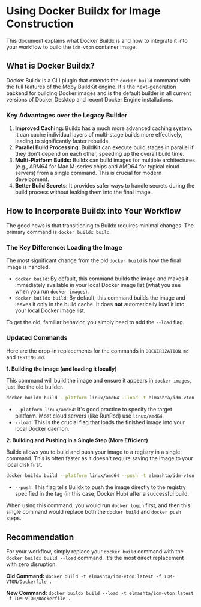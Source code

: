 # Using Docker Buildx for Image Construction

This document explains what Docker Buildx is and how to integrate it into your workflow to build the `idm-vton` container image.

## What is Docker Buildx?

Docker Buildx is a CLI plugin that extends the `docker build` command with the full features of the Moby BuildKit engine. It's the next-generation backend for building Docker images and is the default builder in all current versions of Docker Desktop and recent Docker Engine installations.

### Key Advantages over the Legacy Builder

1.  **Improved Caching:** Buildx has a much more advanced caching system. It can cache individual layers of multi-stage builds more effectively, leading to significantly faster rebuilds.
2.  **Parallel Build Processing:** BuildKit can execute build stages in parallel if they don't depend on each other, speeding up the overall build time.
3.  **Multi-Platform Builds:** Buildx can build images for multiple architectures (e.g., ARM64 for Mac M-series chips and AMD64 for typical cloud servers) from a single command. This is crucial for modern development.
4.  **Better Build Secrets:** It provides safer ways to handle secrets during the build process without leaking them into the final image.

## How to Incorporate Buildx into Your Workflow

The good news is that transitioning to Buildx requires minimal changes. The primary command is `docker buildx build`.

### The Key Difference: Loading the Image

The most significant change from the old `docker build` is how the final image is handled.

-   `docker build`: By default, this command builds the image and makes it immediately available in your local Docker image list (what you see when you run `docker images`).
-   `docker buildx build`: By default, this command builds the image and leaves it only in the build cache. It does **not** automatically load it into your local Docker image list.

To get the old, familiar behavior, you simply need to add the `--load` flag.

### Updated Commands

Here are the drop-in replacements for the commands in `DOCKERIZATION.md` and `TESTING.md`.

**1. Building the Image (and loading it locally)**

This command will build the image and ensure it appears in `docker images`, just like the old builder.

```bash
docker buildx build --platform linux/amd64 --load -t elmashta/idm-vton:latest -f IDM-VTON/Dockerfile .
```
-   `--platform linux/amd64`: It's good practice to specify the target platform. Most cloud servers (like RunPod) use `linux/amd64`.
-   `--load`: This is the crucial flag that loads the finished image into your local Docker daemon.

**2. Building and Pushing in a Single Step (More Efficient)**

Buildx allows you to build and push your image to a registry in a single command. This is often faster as it doesn't require saving the image to your local disk first.

```bash
docker buildx build --platform linux/amd64 --push -t elmashta/idm-vton:latest -f IDM-VTON/Dockerfile .
```
-   `--push`: This flag tells Buildx to push the image directly to the registry specified in the tag (in this case, Docker Hub) after a successful build.

When using this command, you would run `docker login` first, and then this single command would replace both the `docker build` and `docker push` steps.

## Recommendation

For your workflow, simply replace your `docker build` command with the `docker buildx build --load` command. It's the most direct replacement with zero disruption.

**Old Command:**
`docker build -t elmashta/idm-vton:latest -f IDM-VTON/Dockerfile .`

**New Command:**
`docker buildx build --load -t elmashta/idm-vton:latest -f IDM-VTON/Dockerfile .`
